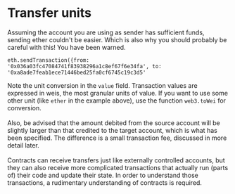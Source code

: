 # Transfer units
Assuming the account you are using as sender has sufficient funds, sending ether couldn't
be easier. Which is also why you should probably be careful with this! You have been
warned.
```
eth.sendTransaction({from: '0x036a03fc47084741f83938296a1c8ef67f6e34fa', to: '0xa8ade7feab1ece71446bed25fa0cf6745c19c3d5'
```
Note the unit conversion in the `value` field. Transaction values are expressed in weis, the
most granular units of value. If you want to use some other unit (like `ether` in the example
above), use the function `web3.toWei` for conversion.<br><br>
Also, be advised that the amount debited from the source account will be slightly larger than
that credited to the target account, which is what has been specified. The difference is a
small transaction fee, discussed in more detail later.<br><br>
Contracts can receive transfers just like externally controlled accounts, but they can also
receive more complicated transactions that actually run (parts of) their code and update their
state. In order to understand those transactions, a rudimentary understanding of contracts is
required.
